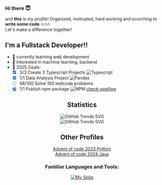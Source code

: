 ### Hi there 😇

and **this** is *my profile*! Organized, motivated, hard working and *scorching* to **write some code** 🔥🔥🔥<br>
Let's make a difference together!

<p></p>

## I'm a Fullstack Developer!!
- 🌱 currently learning web development
- 🤔 interested in machine learning, backend
- 🥅 2025 Goals:
  - [x] 3/3 Create 3 Typescript Projects ![Typescript](https://img.shields.io/badge/Typescript-black?style=for-the-badge&logo=typescript)
  - [x] 1/1 Data Analysis Project ![Pandas](https://img.shields.io/badge/Pandas-black?style=for-the-badge&logo=pandas)
  - [ ] 98/100 Solve 100 leetcode problems
  - [x] 1/1 Publish npm package ![NPM](https://img.shields.io/badge/Npm-black?style=for-the-badge&logo=npm) [check-spelling](https://www.npmjs.com/package/check-spelling)
<div align="center">
  
## Statistics
![GitHub Trends SVG](https://api.githubtrends.io/user/svg/nxtperfect/langs?time_range=one_year&include_private=True&loc_metric=changed&theme=dark)<br>
![GitHub Trends SVG](https://api.githubtrends.io/user/svg/nxtperfect/repos?time_range=one_year&group=other&loc_metric=changed&theme=dark)<br>

## Other Profiles
[Advent of code 2023 Python](https://github.com/miloszmilo/advent_of_code_2023)<br>
[Advent of code 2024 Java](https://github.com/miloszmilo/advent_2024)<br>

<p></p>

### Familiar Languages and Tools:
[![My Skills](https://skillicons.dev/icons?i=js,ts,html,css,python,react,next,sass,tailwind,mysql,postgres,sqlite,nodejs,bun,figma,git,neovim,linux&perline=6)](https://skillicons.dev)

</div>
